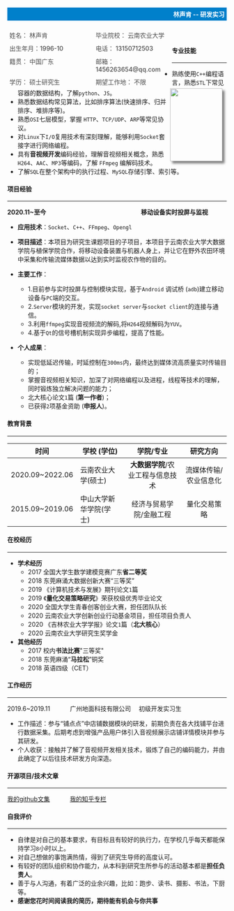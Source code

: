 <div style="background-color: #0080cb;width: 100%;">
<h4 style="color: white;text-align: right;padding: 5px;">林声肯 -- 研发实习</h4>
</div>
<div style="float: left;display: flex;flex-wrap: wrap;width: 75%;justify-content: space-between;">
    <div style="width: 45%;font-weight: 500;color: #4c4c4c;font-size: 14px;margin: 5px;">姓名： 林声肯</div>
    <div style="width: 45%;font-weight: 500;color: #4c4c4c;font-size: 14px;margin: 5px;">毕业院校： 云南农业大学</div>
    <div style="width: 45%;font-weight: 500;color: #4c4c4c;font-size: 14px;margin: 5px;">出生年月：1996-10</div>
    <div style="width: 45%;font-weight: 500;color: #4c4c4c;font-size: 14px;margin: 5px;">电话： 13150712503</div>
    <div style="width: 45%;font-weight: 500;color: #4c4c4c;font-size: 14px;margin: 5px;">籍贯： 中国广东</div>
    <div style="width: 45%;font-weight: 500;color: #4c4c4c;font-size: 14px;margin: 5px;">邮箱： 1456263654@qq.com</div>
    <div style="width: 45%;font-weight: 500;color: #4c4c4c;font-size: 14px;margin: 5px;">学历： 硕士研究生</div>
    <div style="width: 45%;font-weight: 500;color: #4c4c4c;font-size: 14px;margin: 5px;">期望工作地： 不限</div>
</div>
<div>
    <div style="float: right;margin-right: 10px;">
        <img src="my.jpg" width="120px" height="167px" style="box-shadow: 5px 5px 5px rgba(0,0,0,.5);">
    </div>
</div>


　　　　　　　　　　　　

#### 专业技能

------

- 熟练使用`C++`编程语言，熟悉`STL`下常见容器的数据结构，了解`python`、`JS`。
- 熟悉数据结构常见算法，比如排序算法(快速排序、归并排序、堆排序等)。
- 熟悉`OSI`七层模型，掌握 `HTTP`、`TCP/UDP`、`ARP`等常见协议。
- 对`Linux`下`I/O`复用技术有深刻理解，能够利用`Socket`套接字进行网络编程。
- 具有**音视频开发**编码经验，理解音视频相关概念，熟悉`H264`、`AAC`、`MP3`等编码，了解 `FFmpeg` 编解码技术。
- 了解`SQL`在整个架构中的执行过程、`MySQL`存储引擎、索引等。

#### 项目经验

-----
**2020.11~至今** 　　　　　　　　　　　　　　　  **移动设备实时投屏与监视**

- **应用技术**：`Socket`、`C++`、`FFmpeg`、`Opengl`

- **项目描述**：本项目为研究生课题项目的子项目，本项目于云南农业大学大数据学院与植保学院合作，将移动设备装置与机器人身上，并让它在野外农田环境中采集和传输流媒体数据以达到实时监视农作物的目的。
- **主要工作**：
  * 1.目前参与实时投屏与控制模块实现，基于`Android` 调试桥 (`adb`)建立移动设备与`PC`端的交互。
  * 2.`Server`模块的开发，实现`socket server`与`socket client`的连接与通信。
  * 3.利用`ffmpeg`实现音视频流的解码,将`H264`视频解码为`YUV`。
  * 4.基于`Qt`的信号槽机制实现异步编程，提高了性能。
  
- **个人成果**：
  - 实现低延迟传输，时延控制在`300ms`内，最终达到媒体流高质量实时传输目的；
  - 掌握音视频相关知识，加深了对网络编程以及进程，线程等技术的理解，同时锻炼独立解决问题的能力；
  - 北大核心论文`1`篇 (**第一作者**)；
  - 已获得`2`项基金资助 (**申报人**)。




#### 教育背景

----

| 时间            | 学校 (学位)                   |           学院/专业           |       研究方向        |
| --------------- | ---------------------- | :---------------------------: | :-------------------: |
| 2020.09~2022.06 | 云南农业大学(硕士)     | **大数据学院**/农业工程与信息技术 | 流媒体传输/农业信息化 |
| 2015.09~2019.06 | 中山大学新华学院(学士) |    经济与贸易学院/金融工程    |     量化交易策略      |

#### 在校经历
-----
- **学术经历**
  - 2017 全国大学生数学建模竞赛广东**省二等奖**
  - 2018 东莞麻涌大数据创新大赛“三等奖”
  - 2019 《计算机技术与发展》期刊论文`1`篇
  - 2019 《**量化交易策略研究**》荣获校级优秀毕业论文
  - 2020 全国大学生青春创客创业大赛，担任团队队长
  - 2020 云南农业大学创新创业行动基金项目，担任项目负责人
  - 2020 《吉林农业大学学报》论文`1`篇（**北大核心**）
  - 2020 云南农业大学研究生奖学金
- **其他经历**
  - 2017 校内**书法比赛**"三等奖"
  - 2018 东莞麻涌“**马拉松**”铜奖
  - 2018 英语四级（CET）


#### 工作经历

----

 2019.6~2019.11　　　                    广州地面科技有限公司　                                 初级开发实习生

- 工作描述：参与“铺点点”中店铺数据模块的研发，前期负责在各大找铺平台进行数据采集。后期考虑到增强产品用户体引入音视频展示店铺详情模块并参与其研发。
- 个人收获：接触并了解了音视频开发相关技术，锻炼了自己的编码能力，并由此确定了以后往技术研发方向深造。

#### 开源项目/技术文章
----

[我的github文集](https://linkge-web.gitee.io/kendall-cpp/#/) 　　　[我的知乎专栏](https://www.zhihu.com/people/kge-85-76/columns)

#### 自我评价
----
- 自律是对自己的基本要求，有目标且有较好的执行力，在学校几乎每天都能保持学习`8`小时以上。
- 对自己想做的事饱满热情，得到了研究生导师的高度认可。
- 有较好的团队组织和协作能力，从本科到研究生所参与的活动基本都是**担任负责人**。
- 善于与人沟通，有着广泛的业余兴趣，比如：跑步、读书、摄影、书法，下厨等。
- **感谢您花时间阅读我的简历，期待能有机会与你共事**
